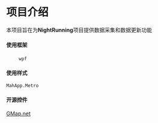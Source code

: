 # 项目介绍
本项目旨在为**NightRunning**项目提供数据采集和数据更新功能
#### 使用框架
    ```
    wpf
    ```
#### 使用样式
    MahApp.Metro
#### 开源控件<br>
[GMap.net](http://greatmaps.codeplex.com/)
